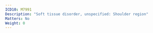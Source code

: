 ```yaml
---
ICD10: M7991
Description: "Soft tissue disorder, unspecified: Shoulder region"
Matters: No
Weight: 0
---
```

